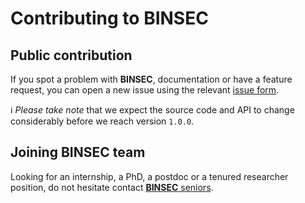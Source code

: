 # Contributing to BINSEC

## Public contribution

If you spot a problem with **BINSEC**, documentation or have a feature
request, you can open a new issue using the relevant
[issue form](https://github.com/binsec/binsec/issues).

:information_source:
*Please take note* that we expect the source code and API to change
considerably before we reach version `1.0.0`.

## Joining BINSEC team

Looking for an internship, a PhD, a postdoc or a tenured researcher position,
do not hesitate contact [**BINSEC** seniors](https://binsec.github.io/#people). 
